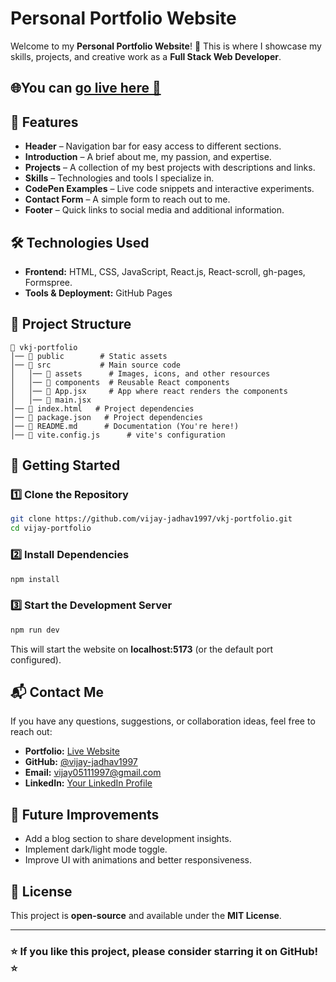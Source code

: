 # Personal Portfolio Website

Welcome to my **Personal Portfolio Website**! 🚀 This is where I showcase my skills, projects, and creative work as a **Full Stack Web Developer**.

## **🌐You can [go live here 🔗](https://vijay-jadhav1997.github.io/vkj-portfolio/)**


## 🌟 Features

- **Header** – Navigation bar for easy access to different sections.
- **Introduction** – A brief about me, my passion, and expertise.
- **Projects** – A collection of my best projects with descriptions and links.
- **Skills** – Technologies and tools I specialize in.
- **CodePen Examples** – Live code snippets and interactive experiments.
- **Contact Form** – A simple form to reach out to me.
- **Footer** – Quick links to social media and additional information.

## 🛠️ Technologies Used

- **Frontend:** HTML, CSS, JavaScript, React.js, React-scroll, gh-pages, Formspree.
- **Tools & Deployment:** GitHub Pages

## 📂 Project Structure

```
📂 vkj-portfolio
│── 📁 public        # Static assets
│── 📁 src           # Main source code
│   │── 📁 assets      # Images, icons, and other resources
│   │── 📁 components  # Reusable React components
│   │── 📄 App.jsx     # App where react renders the components
│   │── 📄 main.jsx     
│── 📄 index.html   # Project dependencies
│── 📄 package.json   # Project dependencies
│── 📄 README.md      # Documentation (You're here!)
│── 📄 vite.config.js      # vite's configuration
```

## 🚀 Getting Started

### 1️⃣ Clone the Repository
```bash
git clone https://github.com/vijay-jadhav1997/vkj-portfolio.git
cd vijay-portfolio
```

### 2️⃣ Install Dependencies
```bash
npm install
```

### 3️⃣ Start the Development Server
```bash
npm run dev
```
This will start the website on **localhost:5173** (or the default port configured).

## 📬 Contact Me

If you have any questions, suggestions, or collaboration ideas, feel free to reach out:

- **Portfolio:** [Live Website](https://vijay-jadhav1997.github.io/vkj-portfolio/)
- **GitHub:** [@vijay-jadhav1997](https://github.com/vijay-jadhav1997)
- **Email:** vijay05111997@gmail.com
- **LinkedIn:** [Your LinkedIn Profile](https://linkedin.com/in/vijay-jadhav1997)

## 🎯 Future Improvements

- Add a blog section to share development insights.
- Implement dark/light mode toggle.
- Improve UI with animations and better responsiveness.

## 📜 License
This project is **open-source** and available under the **MIT License**.

---

### ⭐ If you like this project, please consider **starring** it on GitHub! ⭐

